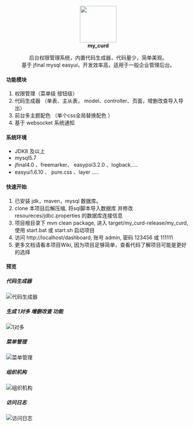 
<p align="center" style='font-weight:bold'>
    <img src="https://raw.githubusercontent.com/qinyou/my_curd/master/preview/logo.png" width="100">
    <br/>
    <b>my_curd</b>
    <p align="center">
        后台权限管理系统，内置代码生成器，代码量少，简单美观。
        <br>
        基于 jfinal mysql easyui，开发效率高，适用于一般企业管理后台。
    </p>
</p>

#### 功能模块
1. 权限管理（菜单级 按钮级）
2. 代码生成器 （单表、主从表， model、controller、页面，增删改查导入导出）
3. 前台多主题配色  （单个css全局替换配色 ）
4. 基于 websocket 系统通知

#### 系统环境
-  JDK8 及以上
-  mysql5.7
-  jfinal4.0 、freemarker、 easypoi3.2.0 、logback.....
-  easyui1.6.10 、 pure.css 、layer .....

#### 快速开始
1. 已安装 jdk，maven，mysql 数据库。
2. clone 本项目后解压缩, 将sql脚本导入数据库 并修改 resoureces/jdbc.properties 的数据库连接信息
3. 项目根目录下 mvn clean package, 进入 target/my_curd-release/my_curd, 使用 start.bat 或 start.sh 启动项目
4. 访问 http://localhost/dashboard, 账号 admin, 密码 123456 或 111111
5. 更多文档请看本项目Wiki, 因为项目足够简单，查看代码了解项目可能是更好的选择

#### 预览
##### 代码生成器
![代码生成器](https://raw.githubusercontent.com/qinyou/my_curd/master/preview/gen.png "gen.png")

##### 生成 1对多 增删改查 功能
![1对多](https://raw.githubusercontent.com/qinyou/my_curd/master/preview/1tn.png "1tn.png")

##### 菜单管理
![菜单管理](https://raw.githubusercontent.com/qinyou/my_curd/master/preview/menu.png "menu.png")

##### 组织机构
![组织机构](https://raw.githubusercontent.com/qinyou/my_curd/master/preview/org.png "org.png")

##### 访问日志
![访问日志](https://raw.githubusercontent.com/qinyou/my_curd/master/preview/log.png "log.png")


